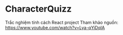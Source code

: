 # CharacterQuizz
Trắc nghiệm tính cách React project
Tham khảo nguồn: https://www.youtube.com/watch?v=Lya-qYiDqIA
